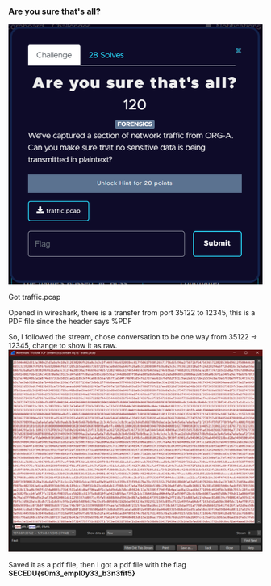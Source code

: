 ### Are you sure that's all?
![Question](https://github.com/alexbravo17/SecEduCTF2024Writeup/blob/main/Week1/images/areyousurethatsallq.png)

Got traffic.pcap

Opened in wireshark, there is a transfer from port 35122 to 12345, this is a PDF file since the header says %PDF

So, I followed the stream, chose conversation to be one way from 35122 -> 12345, change to show it as raw.
![wireshark pdf in binary](https://github.com/alexbravo17/SecEduCTF2024Writeup/blob/main/Week1/images/areyousurethatsall.png)

Saved it as a pdf file, then I got a pdf file with the flag **SECEDU{s0m3_empl0y33_b3n3fit5}**
